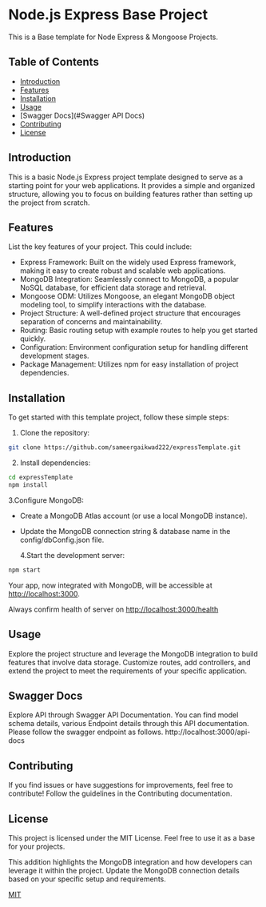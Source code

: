# Node.js Express Base Project

This is a Base template for Node Express & Mongoose Projects.

## Table of Contents

- [Introduction](#introduction)
- [Features](#features)
- [Installation](#installation)
- [Usage](#usage)
- [Swagger Docs](#Swagger API Docs)
- [Contributing](#contributing)
- [License](#license)

## Introduction

This is a basic Node.js Express project template designed to serve as a starting point for your web applications. It provides a simple and organized structure, allowing you to focus on building features rather than setting up the project from scratch.

## Features

List the key features of your project. This could include:

- Express Framework: Built on the widely used Express framework, making it easy to create robust and scalable web applications.
- MongoDB Integration: Seamlessly connect to MongoDB, a popular NoSQL database, for efficient data storage and retrieval.
- Mongoose ODM: Utilizes Mongoose, an elegant MongoDB object modeling tool, to simplify interactions with the database.
- Project Structure: A well-defined project structure that encourages separation of concerns and maintainability.
- Routing: Basic routing setup with example routes to help you get started quickly.
- Configuration: Environment configuration setup for handling different development stages.
- Package Management: Utilizes npm for easy installation of project dependencies.

## Installation

To get started with this template project, follow these simple steps:

1. Clone the repository:

```bash
git clone https://github.com/sameergaikwad222/expressTemplate.git
```

2. Install dependencies:

```bash
cd expressTemplate
npm install
```

3.Configure MongoDB:

- Create a MongoDB Atlas account (or use a local MongoDB instance).
- Update the MongoDB connection string & database name in the config/dbConfig.json file.

  4.Start the development server:

```bash
npm start
```

Your app, now integrated with MongoDB, will be accessible at [http://localhost:3000](http://localhost:3000).

Always confirm health of server on [http://localhost:3000/health](http://localhost:3000/health)

## Usage

Explore the project structure and leverage the MongoDB integration to build features that involve data storage. Customize routes, add controllers, and extend the project to meet the requirements of your specific application.

## Swagger Docs

Explore API through Swagger API Documentation. You can find model schema details, various Endpoint details through this API documentation.
Please follow the swagger endpoint as follows.
http://localhost:3000/api-docs

## Contributing

If you find issues or have suggestions for improvements, feel free to contribute! Follow the guidelines in the Contributing documentation.

## License

This project is licensed under the MIT License. Feel free to use it as a base for your projects.

This addition highlights the MongoDB integration and how developers can leverage it within the project. Update the MongoDB connection details based on your specific setup and requirements.

[MIT](https://choosealicense.com/licenses/mit/)
